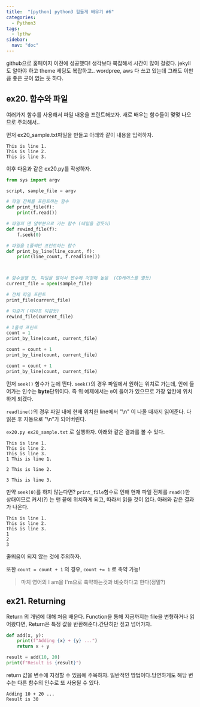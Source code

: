 ```yaml
---
title:  "[python] python3 힘들게 배우기 #6"
categories: 
  - Python3
tags:
  - lpthw
sidebar:
  nav: "doc"
---
```

github으로 홈페이지 이전에 성공했다! 생각보다 복잡해서 시간이 많이 걸렸다. jekyll도 알아야 하고 theme 세팅도 복잡하고.. wordpree, aws 다 쓰고 있는데 그래도 이만큼 좋은 곳이 없는 듯 하다. 


## ex20. 함수와 파일 

여러가지 함수를 사용해서 파일 내용을 프린트해보자. 새로 배우는 함수들이 몇몇 나오므로 주의해서..

먼저 ex20_sample.txt파일을 만들고 아래와 같이 내용을 입력하자.

```
This is line 1.
This is line 2.
This is line 3.
```

이후 다음과 같은 ex20.py를 작성하자. 

```python
from sys import argv

script, sample_file = argv

# 파일 전체를 프린트하는 함수
def print_file(f):
    print(f.read())

# 파일의 맨 앞부분으로 가는 함수 (테잎을 감듯이)
def rewind_file(f):
    f.seek(0)

# 파일을 1줄씩만 프린트하는 함수
def print_by_line(line_count, f):
    print(line_count, f.readline())



# 함수실행 전, 파일을 열어서 변수에 저장해 높음  (CD케이스를 열듯)
current_file = open(sample_file)

# 전체 파일 프린트 
print_file(current_file)

# 되감기 (테이프 되감듯)
rewind_file(current_file)

# 1줄씩 프린트
count = 1
print_by_line(count, current_file)

count = count + 1
print_by_line(count, current_file)

count = count + 1
print_by_line(count, current_file)
```

먼저 `seek()` 함수가 눈에 띈다. `seek()`의 경우 파일에서 원하는 위치로 가는데, 안에 들어가는 인수는 **byte**단위이다. 즉 위 예제에서는 `0`이 들어가 있으므로 가장 앞칸에 위치하게 되겠다.

`readline()`의 경우 파일 내에 현재 위치한 line에서 "\n" 이 나올 때까지 읽어준다. 다 읽은 후 자동으로 "\n"가 되어버린다. 

`ex20.py ex20_sample.txt` 로 실행하자. 아래와 같은 결과를 볼 수 있다. 



```
This is line 1.
This is line 2.
This is line 3.
1 This is line 1.

2 This is line 2.

3 This is line 3.

```



만약 `seek(0)`를 하지 않는다면? `print_file`함수로 인해 현재 파일 전체를 `read()`한 상태이므로 커서(?) 는 맨 끝에 위치하게 되고, 따라서 읽을 것이 없다. 아래와 같은 결과가 나온다.

```
This is line 1.
This is line 2.
This is line 3.
1
2
3
```

줄띄움이 되지 않는 것에 주의하자. 


또한 `count = count + 1` 의 경우, `count += 1` 로 축약 가능!
> 마치 영어의 I am을 I'm으로 축약하는것과 비슷하다고 한다(정말?)

## ex21. Returning 

Return 의 개념에 대해 처음 배운다. Function을 통해 지금까지는 file을 변형하거나 읽어왔다면, Return은 특정 값을 반환해준다.간단히만 짚고 넘어가자.

```python
def add(x, y):
    print(f"Adding {x} + {y} ...")
    return x + y

result = add(10, 20)
print(f"Result is {result}")
```

return 값을 변수에 지정할 수 있음에 주목하자. 일반적인 방법이다.당연하게도 해당 변수는 다른 함수의 인수로 또 사용될 수 있다. 


```
Adding 10 + 20 ...
Result is 30
```

